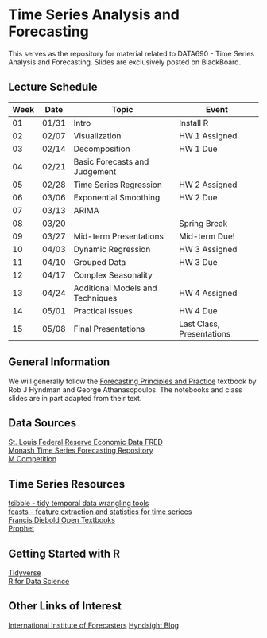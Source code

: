 # Time Series Analysis and Forecasting
This serves as the repository for material related to DATA690 - Time Series Analysis and Forecasting. Slides are exclusively posted on BlackBoard.

## Lecture Schedule

|Week|Date|Topic|Event|
|---|---|---|---|
|01 |01/31|Intro|Install R|
|02 |02/07|Visualization |HW 1 Assigned|  
|03 |02/14|Decomposition |HW 1 Due|  
|04 |02/21|Basic Forecasts and Judgement||
|05 |02/28|Time Series Regression|HW 2 Assigned|  
|06 |03/06|Exponential Smoothing|HW 2 Due|  
|07 |03/13|ARIMA||  
|08 |03/20||Spring Break|  
|09 |03/27|Mid-term Presentations|Mid-term Due!|  
|10 |04/03|Dynamic Regression|HW 3 Assigned|  
|11 |04/10|Grouped Data|HW 3 Due|    
|12 |04/17|Complex Seasonality||  
|13 |04/24|Additional Models and Techniques|HW 4 Assigned|    
|14 |05/01|Practical Issues|HW 4 Due|     
|15 |05/08|Final Presentations|Last Class, Presentations|  

## General Information
We will generally follow the [Forecasting Principles and Practice](https://otexts.com/fpp3/) textbook by Rob J Hyndman and George Athanasopoulos. The notebooks and class slides are in part adapted from their text.

## Data Sources
[St. Louis Federal Reserve Economic Data FRED](https://fred.stlouisfed.org/)  
[Monash Time Series Forecasting Repository](https://forecastingdata.org/)  
[M Competition](https://forecasters.org/resources/time-series-data/)

## Time Series Resources
[tsibble - tidy temporal data wrangling tools](https://tsibble.tidyverts.org/index.html)  
[feasts - feature extraction and statistics for time seriees](https://feasts.tidyverts.org/)  
[Francis Diebold Open Textbooks](https://www.sas.upenn.edu/~fdiebold/Textbooks.html)  
[Prophet](https://facebook.github.io/prophet/)  

## Getting Started with R
[Tidyverse](https://www.tidyverse.org/)  
[R for Data Science](https://r4ds.hadley.nz/)

## Other Links of Interest
[International Institute of Forecasters](https://forecasters.org/)
[Hyndsight Blog](https://robjhyndman.com/hyndsight/)